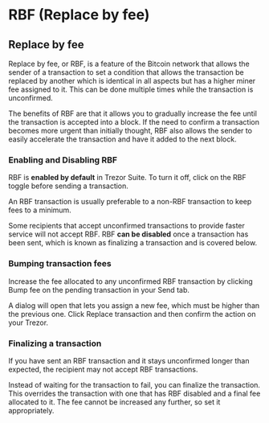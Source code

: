 # RBF \(Replace by fee\)

## Replace by fee

Replace by fee, or RBF, is a feature of the Bitcoin network that allows the sender of a transaction to set a condition that allows the transaction be replaced by another which is identical in all aspects but has a higher miner fee assigned to it. This can be done multiple times while the transaction is unconfirmed.

The benefits of RBF are that it allows you to gradually increase the fee until the transaction is accepted into a block. If the need to confirm a transaction becomes more urgent than initially thought, RBF also allows the sender to easily accelerate the transaction and have it added to the next block.

### Enabling and Disabling RBF

RBF is **enabled by default** in Trezor Suite. To turn it off, click on the RBF toggle before sending a transaction.

An RBF transaction is usually preferable to a non-RBF transaction to keep fees to a minimum.

Some recipients that accept unconfirmed transactions to provide faster service will not accept RBF. RBF **can be disabled** once a transaction has been sent, which is known as finalizing a transaction and is covered below.

### Bumping transaction fees

Increase the fee allocated to any unconfirmed RBF transaction by clicking Bump fee on the pending transaction in your Send tab.

A dialog will open that lets you assign a new fee, which must be higher than the previous one. Click Replace transaction and then confirm the action on your Trezor.

### Finalizing a transaction

If you have sent an RBF transaction and it stays unconfirmed longer than expected, the recipient may not accept RBF transactions.

Instead of waiting for the transaction to fail, you can finalize the transaction. This overrides the transaction with one that has RBF disabled and a final fee allocated to it. The fee cannot be increased any further, so set it appropriately.

